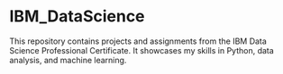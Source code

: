 # IBM_DataScience
This repository contains projects and assignments from the IBM Data Science Professional Certificate. It showcases my skills in Python, data analysis, and machine learning.
